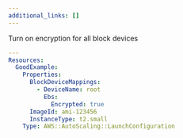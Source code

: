 ```yaml
---
additional_links: []
---
```


Turn on encryption for all block devices

```yaml
---
Resources:
  GoodExample:
    Properties:
      BlockDeviceMappings:
        - DeviceName: root
          Ebs:
            Encrypted: true
      ImageId: ami-123456
      InstanceType: t2.small
    Type: AWS::AutoScaling::LaunchConfiguration
```
